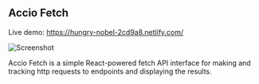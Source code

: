 ## Accio Fetch

Live demo: https://hungry-nobel-2cd9a8.netlify.com/

![Screenshot](https://i.imgur.com/EM9fzed.png)

Accio Fetch is a simple React-powered fetch API interface for making and tracking http requests to endpoints and displaying the results.
